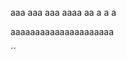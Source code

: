 aaa
aaa
aaa
aaaa
aa
a
a
a

aaaaaaaaaaaaaaaaaaaaa






















































































































































































































































































































































































































´´
